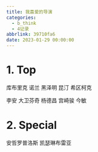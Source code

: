 ```yaml
---
title: 我喜爱的导演
categories:
  - b_think
  - 4记录
abbrlink: 39710fa6
date: 2023-01-29 00:00:00
---
```


# 1. Top

库布里克
诺兰
黑泽明
昆汀
希区柯克

李安
大卫芬奇
杨德昌
宫崎骏
今敏

# 2. Special

安哲罗普洛斯
凯瑟琳布雷亚

